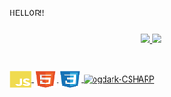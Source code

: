 HELLOR!!
##
<div align="center">
  <a href="https://github.com/ogdarkzxz">
  <img height="180em" src="https://github-readme-stats.vercel.app/api?username=ogdarkzxz&show_icons=true&theme=dark&include_all_commits=true&count_private=true"/>
  <img height="180em" src="https://github-readme-stats.vercel.app/api/top-langs/?username=ogdarkzxz&layout=compact&langs_count=7&theme=dark"/>
</div>
  
  ##
  
<div style="display: inline_block"><br>
  <img align="center" alt="ogdark-Js" height="30" width="40" src="https://raw.githubusercontent.com/devicons/devicon/master/icons/javascript/javascript-plain.svg">
  <img align="center" alt="ogdark-HTML" height="30" width="40" src="https://raw.githubusercontent.com/devicons/devicon/master/icons/html5/html5-original.svg">
  <img align="center" alt="ogdark-CSS" height="30" width="40" src="https://raw.githubusercontent.com/devicons/devicon/master/icons/css3/css3-original.svg">
  <img align="center" alt="ogdark-CSHARP" height="30" width="40" src="https://icongr.am/devicon/csharp-original.svg?size=128&color=currentColor">
</div>
  



